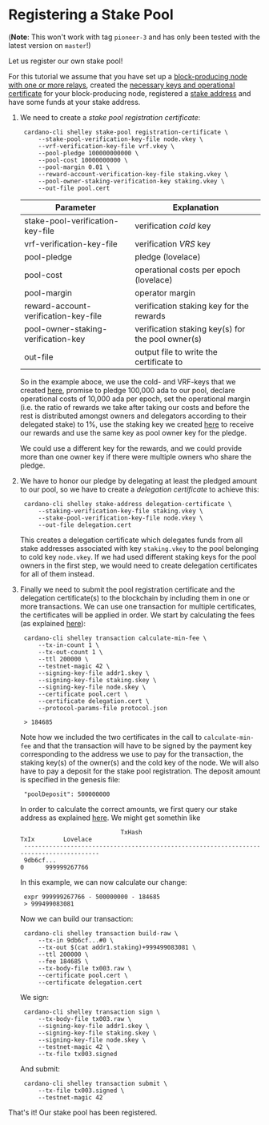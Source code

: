 # Registering a Stake Pool

(__Note__: This won't work with tag `pioneer-3` and has only been tested with the latest version on `master`!)

Let us register our own stake pool!

For this tutorial we assume that you have set up a [block-producing node with one or more relays](topology.md),
created the [necessary keys and operational certificate](node-op-cert.md) for your block-producing node,
registered a [stake address](staking-key.md) and have some funds at your stake address.

1. We need to create a _stake pool registration certificate_:

        cardano-cli shelley stake-pool registration-certificate \
            --stake-pool-verification-key-file node.vkey \ 
            --vrf-verification-key-file vrf.vkey \
            --pool-pledge 100000000000 \
            --pool-cost 10000000000 \
            --pool-margin 0.01 \
            --reward-account-verification-key-file staking.vkey \
            --pool-owner-staking-verification-key staking.vkey \
            --out-file pool.cert

   | Parameter                            | Explanation                                       |
   |--------------------------------------|---------------------------------------------------|
   | stake-pool-verification-key-file     | verification _cold_ key                           |
   | vrf-verification-key-file            | verification _VRS_ key                            |
   | pool-pledge                          | pledge (lovelace)                                 |
   | pool-cost                            | operational costs per epoch (lovelace)            |
   | pool-margin                          | operator margin                                   |
   | reward-account-verification-key-file | verification staking key for the rewards          |
   | pool-owner-staking-verification-key  | verification staking key(s) for the pool owner(s) |
   | out-file                             | output file to write the certificate to           |

   So in the example aboce, we use the cold- and VRF-keys that we created [here](node-op-cert.md),
   promise to pledge 100,000 ada to our pool,
   declare operational costs of 10,000 ada per epoch,
   set the operational margin (i.e. the ratio of rewards we take after taking our costs and before the rest is distributed amongst owners and delegators
   according to their delegated stake) to 1%,
   use the staking key we created [here](staking-key.md) to receive our rewards
   and use the same key as pool owner key for the pledge.

   We could use a different key for the rewards, and we could provide more than one owner key if there were multiple owners who share the pledge.

2. We have to honor our pledge by delegating at least the pledged amount to our pool,
   so we have to create a _delegation certificate_ to achieve this:

        cardano-cli shelley stake-address delegation-certificate \
            --staking-verification-key-file staking.vkey \
            --stake-pool-verification-key-file node.vkey \
            --out-file delegation.cert 

   This creates a delegation certificate which delegates funds from all stake addresses associated with key `staking.vkey` to 
   the pool belonging to cold key `node.vkey`. If we had used different staking keys for the pool owners in the first step,
   we would need to create delegation certificates for all of them instead.

3. Finally we need to submit the pool registration certificate and the delegation certificate(s) to the blockchain
   by including them in one or more transactions. We can use one transaction for multiple certificates, the certificates will be applied in order.
   We start by calculating the fees (as explained [here](tx.md)):

        cardano-cli shelley transaction calculate-min-fee \ 
            --tx-in-count 1 \
            --tx-out-count 1 \ 
            --ttl 200000 \ 
            --testnet-magic 42 \
            --signing-key-file addr1.skey \
            --signing-key-file staking.skey \
            --signing-key-file node.skey \
            --certificate pool.cert \
            --certificate delegation.cert \ 
            --protocol-params-file protocol.json 

        > 184685

   Note how we included the two certificates in the call to `calculate-min-fee` and that the transaction will have to be signed by the payment key corresponding to the
   address we use to pay for the transaction, 
   the staking key(s) of the owner(s) and the cold key of the node.
   We will also have to pay a deposit for the stake pool registration. 
   The deposit amount is specified in the genesis file:

        "poolDeposit": 500000000

   In order to calculate the correct amounts, we first query our stake address as explained [here](tx.md). 
   We might get somethin like

                                   TxHash                                 TxIx        Lovelace
        ----------------------------------------------------------------------------------------
        9db6cf...                                                            0      999999267766

   In this example, we can now calculate our change:

        expr 999999267766 - 500000000 - 184685
        > 999499083081

   Now we can build our transaction:

        cardano-cli shelley transaction build-raw \
            --tx-in 9db6cf...#0 \ 
            --tx-out $(cat addr1.staking)+999499083081 \
            --ttl 200000 \
            --fee 184685 \
            --tx-body-file tx003.raw \
            --certificate pool.cert \
            --certificate delegation.cert 

   We sign:

        cardano-cli shelley transaction sign \ 
            --tx-body-file tx003.raw \
            --signing-key-file addr1.skey \ 
            --signing-key-file staking.skey \
            --signing-key-file node.skey \
            --testnet-magic 42 \
            --tx-file tx003.signed

   And submit:

        cardano-cli shelley transaction submit \
            --tx-file tx003.signed \
            --testnet-magic 42

  That's it! Our stake pool has been registered.
